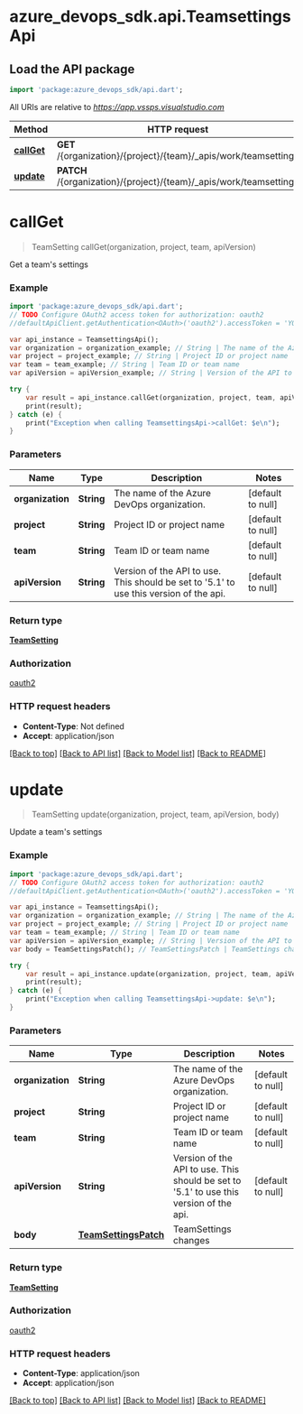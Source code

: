 # azure_devops_sdk.api.TeamsettingsApi

## Load the API package
```dart
import 'package:azure_devops_sdk/api.dart';
```

All URIs are relative to *https://app.vssps.visualstudio.com*

Method | HTTP request | Description
------------- | ------------- | -------------
[**callGet**](TeamsettingsApi.md#callGet) | **GET** /{organization}/{project}/{team}/_apis/work/teamsettings | 
[**update**](TeamsettingsApi.md#update) | **PATCH** /{organization}/{project}/{team}/_apis/work/teamsettings | 


# **callGet**
> TeamSetting callGet(organization, project, team, apiVersion)



Get a team's settings

### Example 
```dart
import 'package:azure_devops_sdk/api.dart';
// TODO Configure OAuth2 access token for authorization: oauth2
//defaultApiClient.getAuthentication<OAuth>('oauth2').accessToken = 'YOUR_ACCESS_TOKEN';

var api_instance = TeamsettingsApi();
var organization = organization_example; // String | The name of the Azure DevOps organization.
var project = project_example; // String | Project ID or project name
var team = team_example; // String | Team ID or team name
var apiVersion = apiVersion_example; // String | Version of the API to use.  This should be set to '5.1' to use this version of the api.

try { 
    var result = api_instance.callGet(organization, project, team, apiVersion);
    print(result);
} catch (e) {
    print("Exception when calling TeamsettingsApi->callGet: $e\n");
}
```

### Parameters

Name | Type | Description  | Notes
------------- | ------------- | ------------- | -------------
 **organization** | **String**| The name of the Azure DevOps organization. | [default to null]
 **project** | **String**| Project ID or project name | [default to null]
 **team** | **String**| Team ID or team name | [default to null]
 **apiVersion** | **String**| Version of the API to use.  This should be set to &#39;5.1&#39; to use this version of the api. | [default to null]

### Return type

[**TeamSetting**](TeamSetting.md)

### Authorization

[oauth2](../README.md#oauth2)

### HTTP request headers

 - **Content-Type**: Not defined
 - **Accept**: application/json

[[Back to top]](#) [[Back to API list]](../README.md#documentation-for-api-endpoints) [[Back to Model list]](../README.md#documentation-for-models) [[Back to README]](../README.md)

# **update**
> TeamSetting update(organization, project, team, apiVersion, body)



Update a team's settings

### Example 
```dart
import 'package:azure_devops_sdk/api.dart';
// TODO Configure OAuth2 access token for authorization: oauth2
//defaultApiClient.getAuthentication<OAuth>('oauth2').accessToken = 'YOUR_ACCESS_TOKEN';

var api_instance = TeamsettingsApi();
var organization = organization_example; // String | The name of the Azure DevOps organization.
var project = project_example; // String | Project ID or project name
var team = team_example; // String | Team ID or team name
var apiVersion = apiVersion_example; // String | Version of the API to use.  This should be set to '5.1' to use this version of the api.
var body = TeamSettingsPatch(); // TeamSettingsPatch | TeamSettings changes

try { 
    var result = api_instance.update(organization, project, team, apiVersion, body);
    print(result);
} catch (e) {
    print("Exception when calling TeamsettingsApi->update: $e\n");
}
```

### Parameters

Name | Type | Description  | Notes
------------- | ------------- | ------------- | -------------
 **organization** | **String**| The name of the Azure DevOps organization. | [default to null]
 **project** | **String**| Project ID or project name | [default to null]
 **team** | **String**| Team ID or team name | [default to null]
 **apiVersion** | **String**| Version of the API to use.  This should be set to &#39;5.1&#39; to use this version of the api. | [default to null]
 **body** | [**TeamSettingsPatch**](TeamSettingsPatch.md)| TeamSettings changes | 

### Return type

[**TeamSetting**](TeamSetting.md)

### Authorization

[oauth2](../README.md#oauth2)

### HTTP request headers

 - **Content-Type**: application/json
 - **Accept**: application/json

[[Back to top]](#) [[Back to API list]](../README.md#documentation-for-api-endpoints) [[Back to Model list]](../README.md#documentation-for-models) [[Back to README]](../README.md)

